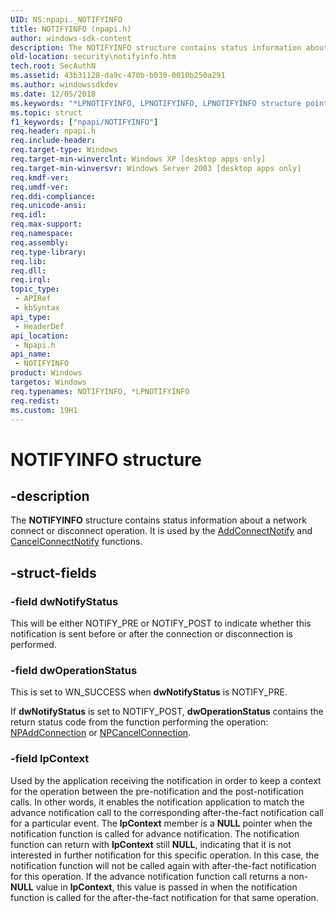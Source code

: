 ```yaml
---
UID: NS:npapi._NOTIFYINFO
title: NOTIFYINFO (npapi.h)
author: windows-sdk-content
description: The NOTIFYINFO structure contains status information about a network connect or disconnect operation. It is used by the AddConnectNotify and CancelConnectNotify functions.
old-location: security\notifyinfo.htm
tech.root: SecAuthN
ms.assetid: 43b31128-da9c-470b-b030-0010b250a291
ms.author: windowssdkdev
ms.date: 12/05/2018
ms.keywords: "*LPNOTIFYINFO, LPNOTIFYINFO, LPNOTIFYINFO structure pointer [Security], NOTIFYINFO, NOTIFYINFO structure [Security], _mnp_notifyinfo, npapi/LPNOTIFYINFO, npapi/NOTIFYINFO, security.notifyinfo"
ms.topic: struct
f1_keywords: ["npapi/NOTIFYINFO"]
req.header: npapi.h
req.include-header: 
req.target-type: Windows
req.target-min-winverclnt: Windows XP [desktop apps only]
req.target-min-winversvr: Windows Server 2003 [desktop apps only]
req.kmdf-ver: 
req.umdf-ver: 
req.ddi-compliance: 
req.unicode-ansi: 
req.idl: 
req.max-support: 
req.namespace: 
req.assembly: 
req.type-library: 
req.lib: 
req.dll: 
req.irql: 
topic_type:
 - APIRef
 - kbSyntax
api_type:
 - HeaderDef
api_location:
 - Npapi.h
api_name:
 - NOTIFYINFO
product: Windows
targetos: Windows
req.typenames: NOTIFYINFO, *LPNOTIFYINFO
req.redist: 
ms.custom: 19H1
---
```


# NOTIFYINFO structure


## -description


The <b>NOTIFYINFO</b> structure contains status information about a network connect or disconnect operation. It is used by the 
<a href="https://docs.microsoft.com/windows/desktop/api/npapi/nf-npapi-addconnectnotify">AddConnectNotify</a> and 
<a href="https://docs.microsoft.com/windows/desktop/api/npapi/nf-npapi-cancelconnectnotify">CancelConnectNotify</a> functions.


## -struct-fields




### -field dwNotifyStatus

This will be either NOTIFY_PRE or NOTIFY_POST to indicate whether this notification is sent before or after the connection or disconnection is performed.


### -field dwOperationStatus

This is set to WN_SUCCESS when <b>dwNotifyStatus</b> is NOTIFY_PRE. 




If <b>dwNotifyStatus</b> is set to NOTIFY_POST, <b>dwOperationStatus</b> contains the return status code from the function performing the operation: 
<a href="https://docs.microsoft.com/windows/desktop/api/npapi/nf-npapi-npaddconnection">NPAddConnection</a> or 
<a href="https://docs.microsoft.com/windows/desktop/api/npapi/nf-npapi-npcancelconnection">NPCancelConnection</a>.


### -field lpContext

Used by the application receiving the notification in order to keep a context for the operation between the pre-notification and the post-notification calls. In other words, it enables the notification application to match the advance notification call to the corresponding after-the-fact notification call for a particular event. The <b>lpContext</b> member is a <b>NULL</b> pointer when the notification function is called for advance notification. The notification function can return with <b>lpContext</b> still <b>NULL</b>, indicating that it is not interested in further notification for this specific operation. In this case, the notification function will not be called again with after-the-fact notification for this operation. If the advance notification function call returns a non-<b>NULL</b> value in <b>lpContext</b>, this value is passed in when the notification function is called for the after-the-fact notification for that same operation.

